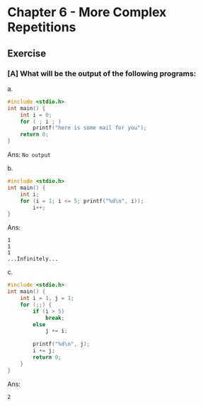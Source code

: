 # Chapter 6 - More Complex Repetitions

## Exercise

### [A] What will be the output of the following programs:
a. 
```c
#include <stdio.h>
int main() {
    int i = 0;
    for ( ; i ; ) 
        printf("here is some mail for you");
    return 0;
}
```
Ans: `No output`

b.
```c
#include <stdio.h>
int main() {
    int i;
    for (i = 1; i <= 5; printf("%d\n", i));
        i++;
}
```
Ans:
```
1
1
1
...Infinitely...
```

c.
```c
#include <stdio.h>
int main() {
    int i = 1, j = 1;
    for (;;) {
        if (i > 5)
            break; 
        else
            j += i;
        
        printf("%d\n", j);
        i += j;
        return 0;
    }
}
```
Ans: 
```
2
```
